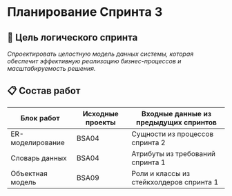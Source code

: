 # Планирование Спринта 3

## 🎯 Цель логического спринта
*Спроектировать целостную модель данных системы, которая обеспечит эффективную реализацию бизнес-процессов и масштабируемость решения.*

## 📋 Состав работ
| Блок работ | Исходные проекты | Входные данные из предыдущих спринтов |
|------------|------------------|--------------------------------------|
| ER-моделирование | BSA04 | Сущности из процессов спринта 2 |
| Словарь данных | BSA04 | Атрибуты из требований спринта 1 |
| Объектная модель | BSA09 | Роли и классы из стейкхолдеров спринта 1 |


